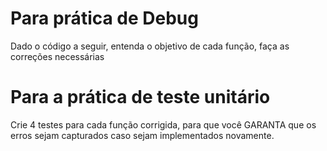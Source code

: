 # Para prática de Debug

Dado o código a seguir, entenda o objetivo de cada função, faça as correções necessárias

# Para a prática de teste unitário

Crie 4 testes para cada função corrigida, para que você GARANTA que 
os erros sejam capturados caso sejam implementados novamente.
